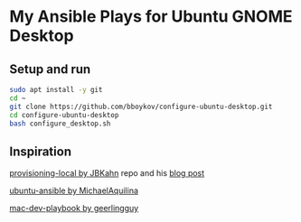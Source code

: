 # My Ansible Plays for Ubuntu GNOME Desktop


## Setup and run

```bash
sudo apt install -y git
cd ~
git clone https://github.com/bboykov/configure-ubuntu-desktop.git
cd configure-ubuntu-desktop
bash configure_desktop.sh
```

## Inspiration

[provisioning-local by JBKahn][provisioning-local] repo and his [blog post][articles_ansible]

[provisioning-local]: https://github.com/JBKahn/provisioning-local
[articles_ansible]: https://blog.josephkahn.io/articles/ansible/


[ubuntu-ansible by MichaelAquilina][2]

[2]: https://github.com/MichaelAquilina/ubuntu-ansible

[mac-dev-playbook by geerlingguy][3]

[3]: https://github.com/geerlingguy/mac-dev-playbook
